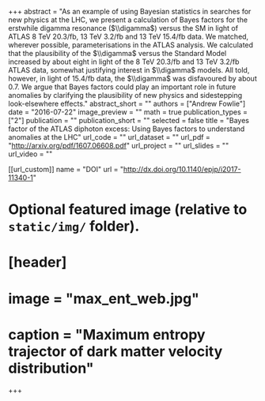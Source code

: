 +++
abstract = "As an example of using Bayesian statistics in searches for new physics at the LHC, we present a calculation of Bayes factors for the erstwhile digamma resonance ($\\digamma$) versus the SM in light of ATLAS 8 TeV 20.3/fb, 13 TeV 3.2/fb and 13 TeV 15.4/fb data. We matched, wherever possible, parameterisations in the ATLAS analysis. We calculated that the plausibility of the $\\digamma$ versus the Standard Model increased by about eight in light of the 8 TeV 20.3/fb and 13 TeV 3.2/fb ATLAS data, somewhat justifying interest in $\\digamma$ models. All told, however, in light of 15.4/fb data, the $\\digamma$ was disfavoured by about 0.7. We argue that Bayes factors could play an important role in future anomalies by clarifying the plausibility of new physics and sidestepping look-elsewhere effects."
abstract_short = ""
authors = ["Andrew Fowlie"]
date = "2016-07-22"
image_preview = ""
math = true
publication_types = ["2"]
publication = ""
publication_short = ""
selected = false
title = "Bayes factor of the ATLAS diphoton excess: Using Bayes factors to understand anomalies at the LHC"
url_code = ""
url_dataset = ""
url_pdf = "http://arxiv.org/pdf/1607.06608.pdf"
url_project = ""
url_slides = ""
url_video = ""

[[url_custom]]
name = "DOI"
url = "http://dx.doi.org/10.1140/epjp/i2017-11340-1"

# Optional featured image (relative to `static/img/` folder).
# [header]
#   image = "max_ent_web.jpg"
#   caption = "Maximum entropy trajector of dark matter velocity distribution"

+++
